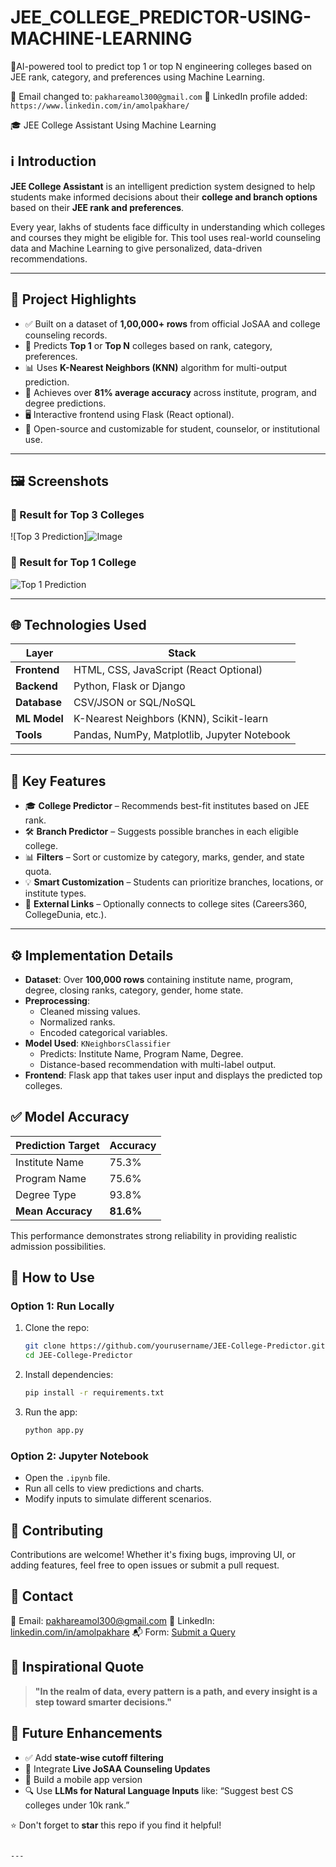 # JEE_COLLEGE_PREDICTOR-USING-MACHINE-LEARNING
🚀AI-powered tool to predict top 1 or top N engineering colleges based on JEE rank, category, and preferences using Machine Learning.

 📧 Email changed to: `pakhareamol300@gmail.com`
🔗 LinkedIn profile added: `https://www.linkedin.com/in/amolpakhare/`


🎓 JEE College Assistant Using Machine Learning

## ℹ️ Introduction

**JEE College Assistant** is an intelligent prediction system designed to help students make informed decisions about their **college and branch options** based on their **JEE rank and preferences**.

Every year, lakhs of students face difficulty in understanding which colleges and courses they might be eligible for. This tool uses real-world counseling data and Machine Learning to give personalized, data-driven recommendations.

---

## 🧠 Project Highlights

- ✅ Built on a dataset of **1,00,000+ rows** from official JoSAA and college counseling records.
- 🎯 Predicts **Top 1** or **Top N** colleges based on rank, category, preferences.
- 📊 Uses **K-Nearest Neighbors (KNN)** algorithm for multi-output prediction.
- 🧪 Achieves over **81% average accuracy** across institute, program, and degree predictions.
- 🖥️ Interactive frontend using Flask (React optional).
- 📂 Open-source and customizable for student, counselor, or institutional use.

---

## 🖼️ Screenshots

### 🎯 Result for Top 3 Colleges  
![Top 3 Prediction]![Image](https://github.com/user-attachments/assets/645f3e25-ebc6-4d33-b341-16b239128f5e)


### 🎯 Result for Top 1 College  
![Top 1 Prediction](https://github.com/user-attachments/assets/fc275af8-4998-412f-bb03-3eee81da946c)

---

## 🌐 Technologies Used

| Layer       | Stack                                      |
|-------------|---------------------------------------------|
| **Frontend**  | HTML, CSS, JavaScript (React Optional)     |
| **Backend**   | Python, Flask or Django                    |
| **Database**  | CSV/JSON or SQL/NoSQL                      |
| **ML Model**  | K-Nearest Neighbors (KNN), Scikit-learn    |
| **Tools**     | Pandas, NumPy, Matplotlib, Jupyter Notebook|

---

## 🌟 Key Features

- 🎓 **College Predictor** – Recommends best-fit institutes based on JEE rank.
- 🛠️ **Branch Predictor** – Suggests possible branches in each eligible college.
- 📊 **Filters** – Sort or customize by category, marks, gender, and state quota.
- 💡 **Smart Customization** – Students can prioritize branches, locations, or institute types.
- 🔗 **External Links** – Optionally connects to college sites (Careers360, CollegeDunia, etc.).

---

## ⚙️ Implementation Details

- **Dataset**: Over **100,000 rows** containing institute name, program, degree, closing ranks, category, gender, home state.
- **Preprocessing**:
  - Cleaned missing values.
  - Normalized ranks.
  - Encoded categorical variables.
- **Model Used**: `KNeighborsClassifier`
  - Predicts: Institute Name, Program Name, Degree.
  - Distance-based recommendation with multi-label output.
- **Frontend**: Flask app that takes user input and displays the predicted top colleges.



## ✅ Model Accuracy

| Prediction Target     | Accuracy |
|------------------------|----------|
| Institute Name         | 75.3%    |
| Program Name           | 75.6%    |
| Degree Type            | 93.8%    |
| **Mean Accuracy**      | **81.6%**|

This performance demonstrates strong reliability in providing realistic admission possibilities.



## 🚀 How to Use

### Option 1: Run Locally
1. Clone the repo:
   ```bash
   git clone https://github.com/yourusername/JEE-College-Predictor.git
   cd JEE-College-Predictor


2. Install dependencies:

   ```bash
   pip install -r requirements.txt
   ```
3. Run the app:

   ```bash
   python app.py
   ```

### Option 2: Jupyter Notebook

* Open the `.ipynb` file.
* Run all cells to view predictions and charts.
* Modify inputs to simulate different scenarios.



## 🤝 Contributing

Contributions are welcome! Whether it's fixing bugs, improving UI, or adding features, feel free to open issues or submit a pull request.



## 📧 Contact

📩 Email: [pakhareamol300@gmail.com](mailto:pakhareamol300@gmail.com)
🔗 LinkedIn: [linkedin.com/in/amolpakhare](https://www.linkedin.com/in/amolpakhare/)
📬 Form: [Submit a Query](https://forms.gle/cEcJ9uEiz1XVbsuw8)



## 💬 Inspirational Quote

> **"In the realm of data, every pattern is a path, and every insight is a step toward smarter decisions."**



## 📌 Future Enhancements

* ✅ Add **state-wise cutoff filtering**
* 🔄 Integrate **Live JoSAA Counseling Updates**
* 📱 Build a mobile app version
* 🔍 Use **LLMs for Natural Language Inputs** like: “Suggest best CS colleges under 10k rank.”


⭐ Don't forget to **star** this repo if you find it helpful!

```

---
